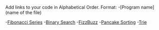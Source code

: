Add links to your code in Alphabetical Order.
Format: -[Program name](name of the file)

-[Fibonacci Series](fibonacciSum.js)
-[Binary Search](binarySearch.js)
-[FizzBuzz](fizzBuzz.js)
-[Pancake Sorting](pancakeSorting.js)
-[Trie](Trie.js)

